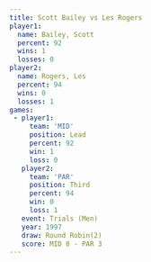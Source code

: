 ```yaml
---
title: Scott Bailey vs Les Rogers
player1:             
  name: Bailey, Scott
  percent: 92        
  wins: 1            
  losses: 0          
player2:             
  name: Rogers, Les  
  percent: 94        
  wins: 0            
  losses: 1          
games:
 - player1:        
     team: 'MID'   
     position: Lead
     percent: 92   
     win: 1        
     loss: 0       
   player2:         
     team: 'PAR'    
     position: Third
     percent: 94    
     win: 0         
     loss: 1        
   event: Trials (Men) 
   year: 1997          
   draw: Round Robin(2)
   score: MID 8 - PAR 3
---
```

